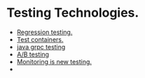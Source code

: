 # Testing Technologies.

* [Regression testing.]()
* [Test containers.]()
* [java grpc testing]()
* [A/B testing]()
* [Monitoring is new testing.]()
* []()
